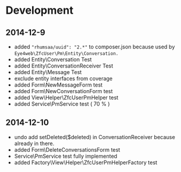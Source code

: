 # Development

2014-12-9
---------
 - added <code>"rhumsaa/uuid": "2.*"</code> to composer.json because used by <code>Eye4web\ZfcUser\Pm\Entity\Conversation.</code>
 - added Entity\Conversation Test
 - added  Entity\ConversationReceiver Test
 - added  Entity\Message Test
 - exclude entity interfaces from coverage
 - added Form\NewMessageForm test
 - added Form\NewConversationForm test
 - added View\Helper\ZfcUserPmHelper test
 - added Service\PmService test ( 70 % )
 
2014-12-10
----------
- undo add setDeleted($deleted) in ConversationReceiver because already in there.
- added Form\DeleteConversationsForm test
- Service\PmService  test fully implemented
- added Factory\View\Helper\ZfcUserPmHelperFactory test